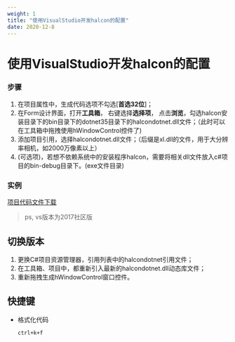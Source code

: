 ```yaml
---
weight: 1
title: "使用VisualStudio开发halcon的配置"
date: 2020-12-8
---
```


# 使用VisualStudio开发halcon的配置

### 步骤
1. 在项目属性中，生成代码选项不勾选[**首选32位**]；
2. 在Form设计界面，打开**工具箱**， 右键选择**选择项**， 点击**浏览**，勾选halcon安装目录下的bin目录下的dotnet35目录下的halcondotnet.dll文件；（此时可以在工具箱中拖拽使用hWindowControl控件了)
3. 添加项目引用，选择halcondotnet.dll文件；（后缀是xl.dll的文件，用于大分辨率相机，如2000万像素以上）
4. (可选项)，若想不依赖系统中的安装程序halcon，需要将相关dll文件放入c#项目的bin-debug目录下。(exe文件目录)

### 实例

[项目代码文件下载](http://qn.halcon.lizhenguo.cn/attachment/WindowsFormsApp5.zip)

> ps, vs版本为2017社区版



## 切换版本

1. 更换C#项目资源管理器，引用列表中的halcondotnet引用文件；
2. 在工具箱、项目中，都重新引入最新的halcondotnet.dll动态库文件；
3. 重新拖拽生成hWindowControl窗口控件。



## 快捷键

- 格式化代码

  ```
  ctrl+k+f
  ```

  

  